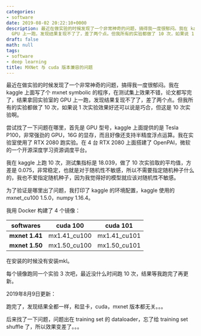 ```yaml
---
categories:
- software
date: 2019-08-02 20:22:10+0000
description: 最近在做实验的时候发现了一个非常神奇的问题，搞得我一度很郁闷。我在 kaggle 上面写了个 mxnet symbolic 的程序，在测试集上效果不错，论文都写完了，结果拿回实验室的
  GPU 上一跑，发现结果复现不了了，差了两个点。但我所有的实验都做了 10 次，如果说 1 次实验效果好还可以说是巧合，但这是 10 次实验啊。
draft: false
math: null
tags:
- software
- deep learning
title: MXNet 与 cuda 版本兼容的问题
---
```

最近在做实验的时候发现了一个非常神奇的问题，搞得我一度很郁闷。我在 kaggle 上面写了个 mxnet symbolic 的程序，在测试集上效果不错，论文都写完了，结果拿回实验室的 GPU 上一跑，发现结果复现不了了，差了两个点。但我所有的实验都做了 10 次，如果说 1 次实验效果好还可以说是巧合，但这是 10 次实验啊。

<!--more-->

尝试找了一下问题在哪里，首先是 GPU 型号，kaggle 上面提供的是 Tesla P100，非常强劲的 GPU，16G 的显存，而且好像还支持半精度浮点运算。我在实验室使用了 RTX 2080 跑实验。在 4 台 RTX 2080 上面搭建了 OpenPAI，微软的一个开源深度学习资源调度平台。

我在 kaggle 上跑 10 次，测试集指标是 18.039，做了 10 次实验取的平均值，方差是 0.075，非常稳定，也就是对于随机性不敏感，所以不需要指定随机种子什么的，我也不爱指定随机种子，因为我觉得好的模型就应该对随机性不敏感。

为了验证是哪里出了问题，我打印了 kaggle 的环境配置，kaggle 使用的 mxnet_cu100 1.5.0，numpy 1.16.4。

我用 Docker 构建了 4 个镜像：

softwares|cuda 100|cuda 101|
-|-|-
**mxnet 1.41**|mx1.41_cu100|mx1.41_cu101
**mxnet 1.50**|mx1.50_cu100|mx1.50_cu101

在安装的时候没有安装mkl。

每个镜像跑同一个实验 3 次吧，最近没什么时间跑 10 次，结果等我跑完了再更新。

2019年8月9日更新：

跑完了，发现结果全都一样，和显卡，cuda，mxnet 版本都无关。。。

后来找了一下问题，问题出在 training set 的 dataloader，忘了给 training set shuffle 了，所以效果变差了。。。